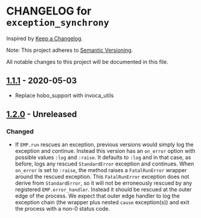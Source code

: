 # CHANGELOG for `exception_synchrony`

Inspired by [Keep a Changelog](https://keepachangelog.com/en/1.0.0/).

Note: This project adheres to [Semantic Versioning](https://semver.org/spec/v2.0.0.html).

All notable changes to this project will be documented in this file.
## [1.1.1] - 2020-05-03
- Replace hobo_support with invoca_utils

[1.1.1]: https://github.com/Invoca/exceptional_synchrony/compare/v1.1.0...v1.1.1

## [1.2.0] - Unreleased
### Changed
- If `EMP.run` rescues an exception, previous versions would simply log the exception and continue.
  Instead this version has an `on_error` option with possible values `:log` and `:raise`.
  It defaults to `:log` and in that case, as before, logs any rescued `StandardError` exception and continues.
  When `on_error` is set to `:raise`, the method raises a `FatalRunError` wrapper around the rescued exception.
  This `FatalRunError` exception does not derive from `StandardError`, so it will not be erroneously rescued by any
  registered `EMP.error_handler`. Instead it should be rescued at the outer edge of the process.
  We expect that outer edge handler to log the exception chain (the wrapper plus nested `cause` exception(s))
  and exit the process with a non-0 status code.

[1.2.0]: https://github.com/Invoca/exceptional_synchrony/compare/v1.1.1...v1.2.0

